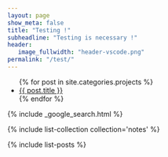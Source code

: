 ```yaml
---
layout: page
show_meta: false
title: "Testing !"
subheadline: "Testing is necessary !"
header:
   image_fullwidth: "header-vscode.png"
permalink: "/test/"
---
```

<ul>
    {% for post in site.categories.projects %}
    <li><a href="{{ site.url }}{{ post.url }}">{{ post.title }}</a></li>
    {% endfor %}
</ul>

{% include _google_search.html %}

{% include list-collection collection='notes' %}

{% include list-posts %}